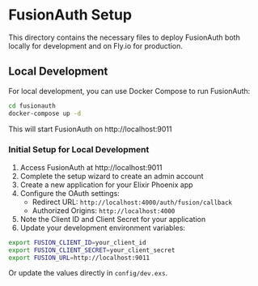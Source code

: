 # FusionAuth Setup

This directory contains the necessary files to deploy FusionAuth both locally for development and on Fly.io for production.

## Local Development

For local development, you can use Docker Compose to run FusionAuth:

```bash
cd fusionauth
docker-compose up -d
```

This will start FusionAuth on http://localhost:9011

### Initial Setup for Local Development

1. Access FusionAuth at http://localhost:9011
2. Complete the setup wizard to create an admin account
3. Create a new application for your Elixir Phoenix app
4. Configure the OAuth settings:
   - Redirect URL: `http://localhost:4000/auth/fusion/callback`
   - Authorized Origins: `http://localhost:4000`
5. Note the Client ID and Client Secret for your application
6. Update your development environment variables:

```bash
export FUSION_CLIENT_ID=your_client_id
export FUSION_CLIENT_SECRET=your_client_secret
export FUSION_URL=http://localhost:9011
```

Or update the values directly in `config/dev.exs`.
